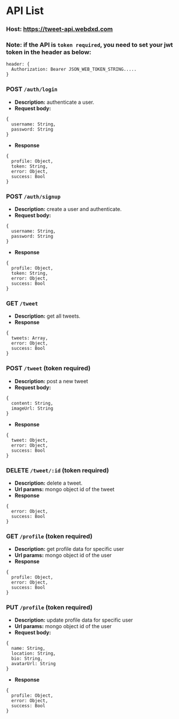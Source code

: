 # API List

### Host: https://tweet-api.webdxd.com

### Note: if the API is `token required`, you need to set your jwt token in the header as below:
```
header: {
  Authorization: Bearer JSON_WEB_TOKEN_STRING.....
}
```

### POST `/auth/login`
* **Description:** authenticate a user.
* **Request body:**
```
{
  username: String,
  password: String
}
```
* **Response**
```
{
  profile: Object,
  token: String,
  error: Object,
  success: Bool
}
```
### POST `/auth/signup`
* **Description:** create a user and authenticate.
* **Request body:**
```
{
  username: String,
  password: String
}
```
* **Response**
```
{
  profile: Object,
  token: String,
  error: Object,
  success: Bool
}
```

### GET `/tweet`
* **Description:** get all tweets.
* **Response**
```
{
  tweets: Array,
  error: Object,
  success: Bool
}
```

### POST `/tweet` (token required)
* **Description:** post a new tweet
* **Request body:**
```
{
  content: String,
  imageUrl: String
}
```
* **Response**
```
{
  tweet: Object,
  error: Object,
  success: Bool
}
```
### DELETE `/tweet/:id` (token required)
* **Description:** delete a tweet.
* **Url params:** mongo object id of the tweet
* **Response**
```
{
  error: Object,
  success: Bool
}
```

### GET `/profile` (token required)
* **Description:** get profile data for specific user
* **Url params:** mongo object id of the user
* **Response**
```
{
  profile: Object,
  error: Object,
  success: Bool
}
```

### PUT `/profile` (token required)
* **Description:** update profile data for specific user
* **Url params:** mongo object id of the user
* **Request body:**
```
{
  name: String,
  location: String,
  bio: String,
  avatarUrl: String
}
```
* **Response**
```
{
  profile: Object,
  error: Object,
  success: Bool
}
```




